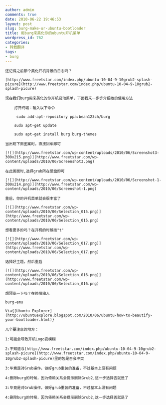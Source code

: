 ```yaml
---
author: admin
comments: true
date: 2010-06-22 19:46:53
layout: post
slug: burg-make-ur-ubuntu-bootloader
title: 用burg来美化你的ubuntu开机菜单
wordpress_id: 762
categories:
- 转载翻译
tags:
- burg
---
```


	还记得之前那个美化开机背景的日志吗？

	[http://www.freetstar.com/index.php/ubuntu-10-04-9-10grub2-splash-picure](http://www.freetstar.com/index.php/ubuntu-10-04-9-10grub2-splash-picure)

	现在我们burg用来美化的你开机启动菜单，下面我来一步步介绍她的使用方法

> 
	
> 
> 
		打开终端：输入以下命令  

		 sudo add-apt-repository ppa:bean123ch/burg   
	
> 
> 
	
> 
> 
		sudo apt-get update   
	
> 
> 
	
> 
> 
		sudo apt-get install burg burg-themes  
	
> 
> 
	
> 
> 
	
> 
> 

	当出现下面图案时，直接回车即可

	[![](http://www.freetstar.com/wp-content/uploads/2010/06/Screenshot3-300x215.png)](http://www.freetstar.com/wp-content/uploads/2010/06/Screenshot3.png)

	在此画面时,选择grub所在硬盘即可

	[![](http://www.freetstar.com/wp-content/uploads/2010/06/Screenshot-1-300x214.png)](http://www.freetstar.com/wp-content/uploads/2010/06/Screenshot-1.png)

	重启，你的开机菜单就会很丰富了  

	[![](http://www.freetstar.com/wp-content/uploads/2010/06/Selection_015.png)](http://www.freetstar.com/wp-content/uploads/2010/06/Selection_015.png)

	想看更多的吗？在开机的时候按"t"

	[![](http://www.freetstar.com/wp-content/uploads/2010/06/Selection_017.png)](http://www.freetstar.com/wp-content/uploads/2010/06/Selection_017.png)

	选择好主题，然后重启

	[![](http://www.freetstar.com/wp-content/uploads/2010/06/Selection_016.png)](http://www.freetstar.com/wp-content/uploads/2010/06/Selection_016.png)

	想预览一下吗？在终端输入

	burg-emu

	Via{[Ubuntu Explorer](http://ubuntuexplore.blogspot.com/2010/06/ubuntu-how-to-beautify-your-bootloader.html)}

	几个要注意的地方：

	1:可能会导致开机Logo变模糊

	2:不知道与[http://www.freetstar.com/index.php/ubuntu-10-04-9-10grub2-splash-picure](http://www.freetstar.com/index.php/ubuntu-10-04-9-10grub2-splash-picure)里的包是否会冲突

	3:毕竟是对Grub操作，做好grub重装的准备，不过基本上没有问题

	4:删除burg的时候，因为倚赖关系会提示删除Grub2,这一步选择否就是了

	3:毕竟是对Grub操作，做好grub重装的准备，不过基本上没有问题

	4:删除burg的时候，因为倚赖关系会提示删除Grub2,这一步选择否就是了

